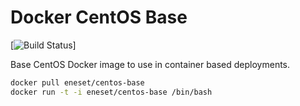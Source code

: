 # Docker CentOS Base

[![Build Status](https://circleci.com/gh/eneset/docker-centos-base.svg?style=shield&circle-token=2304529006d1c9aeb264621855b4721b684f8c5f)]

Base CentOS Docker image to use in container based deployments.

```sh
docker pull eneset/centos-base
docker run -t -i eneset/centos-base /bin/bash
```
